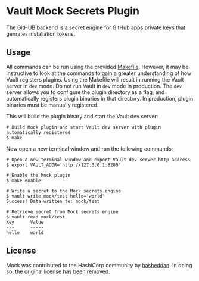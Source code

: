# Vault Mock Secrets Plugin

The GitHUB backend is a secret engine for GitHub apps private keys that genrates installation tokens.

## Usage

All commands can be run using the provided [Makefile](./Makefile). However, it may be instructive to look at the commands to gain a greater understanding of how Vault registers plugins. Using the Makefile will result in running the Vault server in `dev` mode. Do not run Vault in `dev` mode in production. The `dev` server allows you to configure the plugin directory as a flag, and automatically registers plugin binaries in that directory. In production, plugin binaries must be manually registered.

This will build the plugin binary and start the Vault dev server:
```
# Build Mock plugin and start Vault dev server with plugin automatically registered
$ make
```

Now open a new terminal window and run the following commands:
```
# Open a new terminal window and export Vault dev server http address
$ export VAULT_ADDR='http://127.0.0.1:8200'

# Enable the Mock plugin
$ make enable

# Write a secret to the Mock secrets engine
$ vault write mock/test hello="world"
Success! Data written to: mock/test

# Retrieve secret from Mock secrets engine
$ vault read mock/test
Key      Value
---      -----
hello    world
```

## License

Mock was contributed to the HashiCorp community by [hasheddan](https://github.com/hasheddan/vault-plugin-secrets-covert). In doing so, the original license has been removed.
